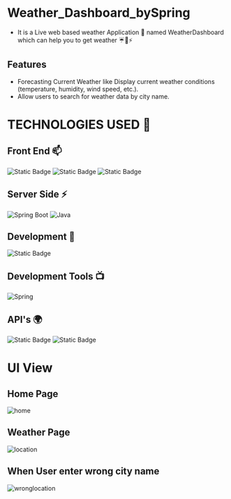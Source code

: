 # Weather_Dashboard_bySpring



- It is a Live web based weather Application 🔅 named WeatherDashboard which can help you to get weather ☔🌟⚡

## Features

- Forecasting Current Weather like Display current weather conditions (temperature, humidity, wind speed, etc.).
- Allow users to search for weather data by city name.
  
# TECHNOLOGIES USED 📌

## Front End 📫


![Static Badge](https://img.shields.io/badge/html-green)
![Static Badge](https://img.shields.io/badge/css-blue)
![Static Badge](https://img.shields.io/badge/thymeleaf-red?labelColor=67)




## Server Side ⚡

![Spring Boot](https://img.shields.io/static/v1?style=for-the-badge&message=Spring+Boot&color=6DB33F&logo=Spring+Boot&logoColor=FFFFFF&label=)
![Java](https://img.shields.io/static/v1?style=for-the-badge&message=Java&color=007396&logo=Java&logoColor=FFFFFF&label=)

## Development 🔭

![Static Badge](https://img.shields.io/badge/jdk-17-blue)

## Development Tools 📺

![Spring](https://img.shields.io/static/v1?style=for-the-badge&message=Spring+Tool+Suit&color=6DB33F&logo=Spring&logoColor=FFFFFF&label=)

## API's 🌍

![Static Badge](https://img.shields.io/badge/OpenWeatherMap%20-API-blue)
![Static Badge](https://img.shields.io/badge/Weather-API-violet)



# UI View

## Home Page
![home](https://github.com/user-attachments/assets/ad3b0498-482c-4427-aeec-af160eb6647a)


## Weather Page
![location](https://github.com/user-attachments/assets/d5c1a56b-9150-4a8f-8a21-fe01934908dc)


## When User enter wrong city name
![wronglocation](https://github.com/user-attachments/assets/15379a60-9672-4c26-b679-84f3cf3a6cc6)




